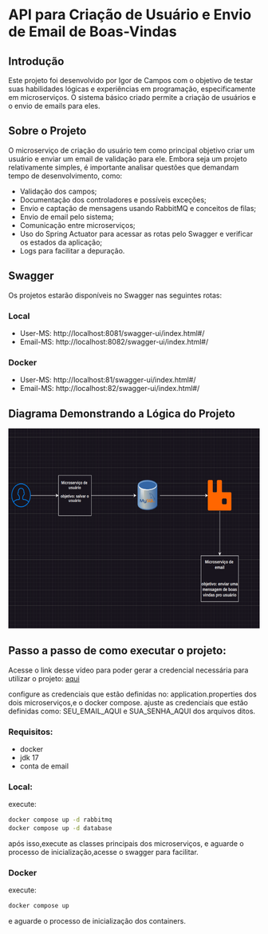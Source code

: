 # API para Criação de Usuário e Envio de Email de Boas-Vindas

## Introdução

Este projeto foi desenvolvido por Igor de Campos com o objetivo de testar suas habilidades lógicas e experiências em programação, especificamente em microserviços. O sistema básico criado permite a criação de usuários e o envio de emails para eles.

## Sobre o Projeto

O microserviço de criação do usuário tem como principal objetivo criar um usuário e enviar um email de validação para ele. Embora seja um projeto relativamente simples, é importante analisar questões que demandam tempo de desenvolvimento, como:

- Validação dos campos;
- Documentação dos controladores e possíveis exceções;
- Envio e captação de mensagens usando RabbitMQ e conceitos de filas;
- Envio de email pelo sistema;
- Comunicação entre microserviços;
- Uso do Spring Actuator para acessar as rotas pelo Swagger e verificar os estados da aplicação;
- Logs para facilitar a depuração.

## Swagger

Os projetos estarão disponíveis no Swagger nas seguintes rotas:

### Local
- User-MS: http://localhost:8081/swagger-ui/index.html#/
- Email-MS: http://localhost:8082/swagger-ui/index.html#/

### Docker
- User-MS: http://localhost:81/swagger-ui/index.html#/
- Email-MS: http://localhost:82/swagger-ui/index.html#/

## Diagrama Demonstrando a Lógica do Projeto

<img src="readme-archives/diagrama.png" alt="Diagrama" width="600" height="400">

## Passo a passo de como executar o projeto:

Acesse o link desse vídeo para poder gerar a credencial necessária para utilizar o projeto: [aqui](https://www.youtube.com/watch?v=lSURGX0JHbA)

configure as credenciais que estão definidas no: application.properties dos dois microserviços,e o docker compose.
ajuste as credenciais que estão definidas como: SEU_EMAIL_AQUI e SUA_SENHA_AQUI dos arquivos ditos.

### Requisitos:
- docker
- jdk 17
- conta de email

### Local:

execute:
```bash
docker compose up -d rabbitmq
docker compose up -d database
```

após isso,execute as classes principais dos microserviços, e aguarde o processo de inicialização,acesse o swagger para facilitar.

### Docker

execute:
```bash
docker compose up
```

e aguarde o processo de inicialização dos containers.
